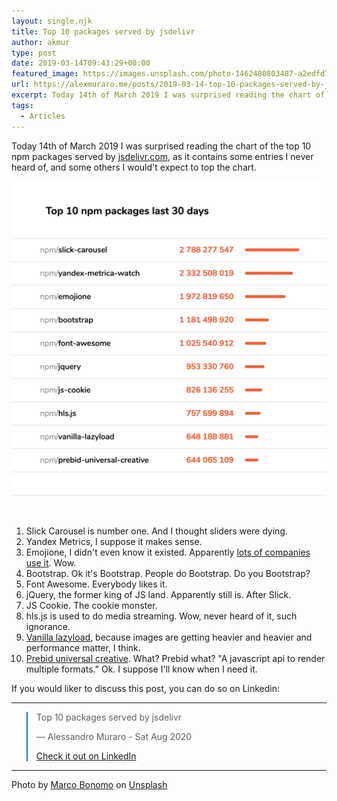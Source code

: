 ```yaml
---
layout: single.njk
title: Top 10 packages served by jsdelivr
author: akmur
type: post
date: 2019-03-14T09:43:29+00:00
featured_image: https://images.unsplash.com/photo-1462480803487-a2edfd796460?ixlib=rb-1.2.1&ixid=eyJhcHBfaWQiOjEyMDd9&auto=format&fit=crop&w=900&q=60
url: https://alexmuraro.me/posts/2019-03-14-top-10-packages-served-by-jsdelivr/
excerpt: Today 14th of March 2019 I was surprised reading the chart of the top 10 npm packages served by jsdeliver, as it contains some entries I never heard of, and some others I would't expect to top the chart...
tags:
  - Articles
---
```


Today 14th of March 2019 I was surprised reading the chart of the top 10 npm packages served by [jsdelivr.com][1], as it contains some entries I never heard of, and some others I would't expect to top the chart.

<img class="alignnone wp-image-1367" src="/assets/images/Screenshot-2019-03-15-at-14.08.18.png" />

&nbsp;

1. Slick Carousel is number one. And I thought sliders were dying.
2. Yandex Metrics, I suppose it makes sense.
3. Emojione, I didn't even know it existed. Apparently [lots of companies use it][2]. Wow.
4. Bootstrap. Ok it's Bootstrap. People do Bootstrap. Do you Bootstrap?
5. Font Awesome. Everybody likes it.
6. jQuery, the former king of JS land. Apparently still is. After Slick.
7. JS Cookie. The cookie monster.
8. hls.js is used to do media streaming. Wow, never heard of it, such ignorance.
9. [Vanilla lazyload][3], because images are getting heavier and heavier and performance matter, I think.
10. [Prebid universal creative][4]. What? Prebid what? "A javascript api to render multiple formats." Ok. I suppose I'll know when I need it.

If you would liker to discuss this post, you can do so on Linkedin:

---

<blockquote class="blockquote__linkedin data-lang=" style="border-color: #1D77B5;">
  <p dir="ltr" lang="en">
    Top 10 packages served by jsdelivr
  </p> — Alessandro Muraro - Sat Aug 2020

  <p>
    <a href="https://www.linkedin.com/feed/update/urn:li:activity:6512265502495109120/">Check it out on LinkedIn</a>
  </p>
</blockquote>

---

<span>Photo by <a href="https://unsplash.com/@radel?utm_source=unsplash&amp;utm_medium=referral&amp;utm_content=creditCopyText">Marco Bonomo</a> on <a href="https://unsplash.com/s/photos/mountains?utm_source=unsplash&amp;utm_medium=referral&amp;utm_content=creditCopyText">Unsplash</a></span>

[1]: http://jsdelivr.com
[2]: https://www.emojione.com/discover/apps
[3]: https://www.npmjs.com/package/vanilla-lazyload
[4]: https://github.com/prebid/prebid-universal-creative
